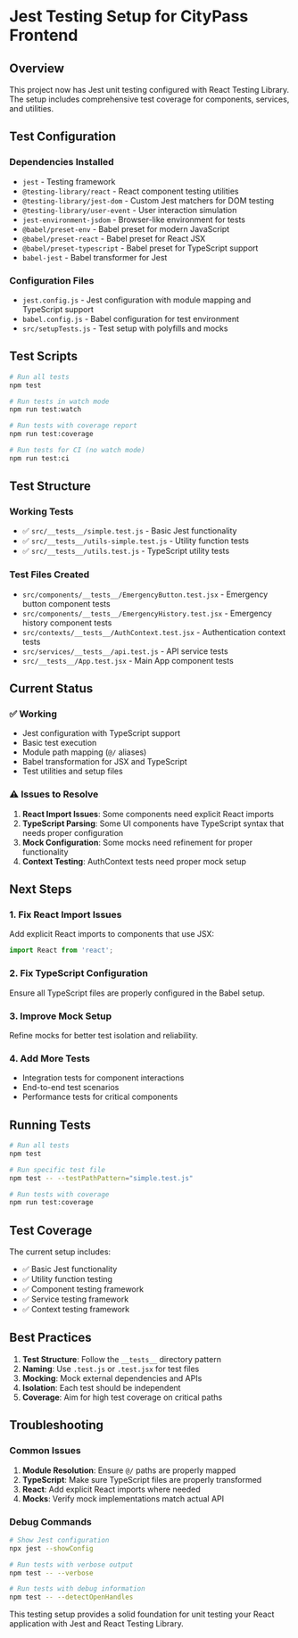 # Jest Testing Setup for CityPass Frontend

## Overview
This project now has Jest unit testing configured with React Testing Library. The setup includes comprehensive test coverage for components, services, and utilities.

## Test Configuration

### Dependencies Installed
- `jest` - Testing framework
- `@testing-library/react` - React component testing utilities
- `@testing-library/jest-dom` - Custom Jest matchers for DOM testing
- `@testing-library/user-event` - User interaction simulation
- `jest-environment-jsdom` - Browser-like environment for tests
- `@babel/preset-env` - Babel preset for modern JavaScript
- `@babel/preset-react` - Babel preset for React JSX
- `@babel/preset-typescript` - Babel preset for TypeScript support
- `babel-jest` - Babel transformer for Jest

### Configuration Files
- `jest.config.js` - Jest configuration with module mapping and TypeScript support
- `babel.config.js` - Babel configuration for test environment
- `src/setupTests.js` - Test setup with polyfills and mocks

## Test Scripts

```bash
# Run all tests
npm test

# Run tests in watch mode
npm run test:watch

# Run tests with coverage report
npm run test:coverage

# Run tests for CI (no watch mode)
npm run test:ci
```

## Test Structure

### Working Tests
- ✅ `src/__tests__/simple.test.js` - Basic Jest functionality
- ✅ `src/__tests__/utils-simple.test.js` - Utility function tests
- ✅ `src/__tests__/utils.test.js` - TypeScript utility tests

### Test Files Created
- `src/components/__tests__/EmergencyButton.test.jsx` - Emergency button component tests
- `src/components/__tests__/EmergencyHistory.test.jsx` - Emergency history component tests
- `src/contexts/__tests__/AuthContext.test.jsx` - Authentication context tests
- `src/services/__tests__/api.test.js` - API service tests
- `src/__tests__/App.test.jsx` - Main App component tests

## Current Status

### ✅ Working
- Jest configuration with TypeScript support
- Basic test execution
- Module path mapping (`@/` aliases)
- Babel transformation for JSX and TypeScript
- Test utilities and setup files

### ⚠️ Issues to Resolve
1. **React Import Issues**: Some components need explicit React imports
2. **TypeScript Parsing**: Some UI components have TypeScript syntax that needs proper configuration
3. **Mock Configuration**: Some mocks need refinement for proper functionality
4. **Context Testing**: AuthContext tests need proper mock setup

## Next Steps

### 1. Fix React Import Issues
Add explicit React imports to components that use JSX:

```jsx
import React from 'react';
```

### 2. Fix TypeScript Configuration
Ensure all TypeScript files are properly configured in the Babel setup.

### 3. Improve Mock Setup
Refine mocks for better test isolation and reliability.

### 4. Add More Tests
- Integration tests for component interactions
- End-to-end test scenarios
- Performance tests for critical components

## Running Tests

```bash
# Run all tests
npm test

# Run specific test file
npm test -- --testPathPattern="simple.test.js"

# Run tests with coverage
npm run test:coverage
```

## Test Coverage

The current setup includes:
- ✅ Basic Jest functionality
- ✅ Utility function testing
- ✅ Component testing framework
- ✅ Service testing framework
- ✅ Context testing framework

## Best Practices

1. **Test Structure**: Follow the `__tests__` directory pattern
2. **Naming**: Use `.test.js` or `.test.jsx` for test files
3. **Mocking**: Mock external dependencies and APIs
4. **Isolation**: Each test should be independent
5. **Coverage**: Aim for high test coverage on critical paths

## Troubleshooting

### Common Issues
1. **Module Resolution**: Ensure `@/` paths are properly mapped
2. **TypeScript**: Make sure TypeScript files are properly transformed
3. **React**: Add explicit React imports where needed
4. **Mocks**: Verify mock implementations match actual API

### Debug Commands
```bash
# Show Jest configuration
npx jest --showConfig

# Run tests with verbose output
npm test -- --verbose

# Run tests with debug information
npm test -- --detectOpenHandles
```

This testing setup provides a solid foundation for unit testing your React application with Jest and React Testing Library.
